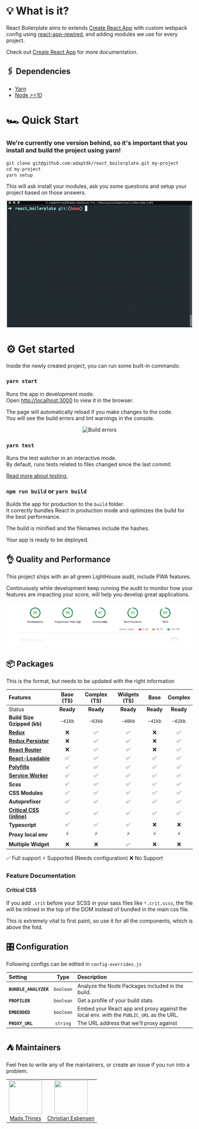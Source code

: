 # 💡 What is it?

React Boilerplate aims to extends [Create React App](https://github.com/facebook/create-react-app) with custom webpack config using [react-app-rewired](https://github.com/timarney/react-app-rewired), and adding modules we use for every project.

Check out [Create React App](https://github.com/facebook/create-react-app) for more documentation.

## 🖇 Dependencies

- [Yarn](https://yarnpkg.com/en/docs/install)
- [Node >=10](https://nodejs.org/en/download/)

# 🏎 Quick Start

### We're currently one version behind, so it's important that you install and build the project using yarn!

```console
git clone git@github.com:adaptdk/react_boilerplate.git my-project
cd my-project
yarn setup
```

This will ask install your modules, ask you some questions and setup your project based on those answers.

<p align="center">
  <img src="https://raw.githubusercontent.com/adaptdk/react_boilerplate/docs/doc/setup-intro-video.gif?token=APWiOp_OQJvk2uDLjqfi0MiDPrEaCLPOks5b6vy-wA%3D%3D" alt="Intro Video" width="500">
</p>

# ⚙ Get started

Inside the newly created project, you can run some built-in commands:

### `yarn start`

Runs the app in development mode.<br>
Open [http://localhost:3000](http://localhost:3000) to view it in the browser.

The page will automatically reload if you make changes to the code.<br>
You will see the build errors and lint warnings in the console.

<p align='center'>
<img src='https://cdn.rawgit.com/marionebl/create-react-app/9f62826/screencast-error.svg' width="500" alt='Build errors'>
</p>

### `yarn test`

Runs the test watcher in an interactive mode.<br>
By default, runs tests related to files changed since the last commit.

[Read more about testing.](https://github.com/facebook/create-react-app/blob/master/packages/react-scripts/template/README.md#running-tests)

### `npm run build` or `yarn build`

Builds the app for production to the `build` folder.<br>
It correctly bundles React in production mode and optimizes the build for the best performance.

The build is minified and the filenames include the hashes.<br>

Your app is ready to be deployed.

## 👌 Quality and Performance

This project ships with an all green LightHouse audit, include PWA features.

Continuously while development keep running the audit to monitor how your features are impacting your score, will help you develop great applications.

<p align="center">
  <img src="https://raw.githubusercontent.com/adaptdk/react_boilerplate/docs/doc/LightHouse-Audit.jpg?token=APWiOomvEvnCx4kDbaleAMcYSW6T0UqPks5b6vy6wA%3D%3D" alt="LightHouse Audit">
</p>

## 📦 Packages

This is the format, but needs to be updated with the right information

| Features                                                                                     | Base (TS) | Complex (TS) |  Widgets (TS)  |   Base    |  Complex  |
| :------------------------------------------------------------------------------------------- | :-------: | :----------: | :------------: | :-------: | :-------: |
| Status                                                                                       | **Ready** |  **Ready**   |    **Ready**   | **Ready** | **Ready** |
| **Build Size Gzipped (kb)**                                                                  |  `~41kb`  |   `~63kb`    |     `~40kb`    |  `~41kb`  |  `~62kb`  |
| **[Redux](https://github.com/reduxjs/redux)**                                                |    ❌     |      ✅      |      ✅       |    ❌     |    ✅    |
| **[Redux Persistor](https://github.com/rt2zz/redux-persist)**                                |    ❌     |      ✅      |      ✅       |    ❌     |    ✅    |
| **[React Router](https://github.com/ReactTraining/react-router)**                            |    ❌     |      ✅      |      ✅       |    ❌     |    ✅    |
| **[React-Loadable](https://github.com/jamiebuilds/react-loadable)**                          |    ✅     |      ✅      |      ✅       |    ✅     |    ✅    |
| **[Polyfills](https://reactjs.org/docs/react-dom.html#browser-support)**                     |    ✅     |      ✅      |      ✅       |    ✅     |    ✅    |
| **[Service Worker](https://developers.google.com/web/fundamentals/primers/service-workers)** |    ✅     |      ✅      |      ✅       |    ✅     |    ✅    |
| **Scss**                                                                                     |    ✅     |      ✅      |      ✅       |    ✅     |    ✅    |
| **CSS Modules**                                                                              |    ✅     |      ✅      |      ✅       |    ✅     |    ✅    |
| **Autoprefixer**                                                                             |    ✅     |      ✅      |      ✅       |    ✅     |    ✅    |
| **[Critical CSS (inline)](#critical-css)**                                                   |    ✅     |      ✅      |      ✅       |    ✅     |    ✅    |
| **Typescript**                                                                               |    ✅     |      ✅      |      ✅       |    ❌     |    ❌    |
| **Proxy local env**                                                                          |    ⚡     |      ⚡      |      ⚡       |    ⚡     |    ⚡    |
| **Multiple Widget**                                                                          |    ❌     |      ❌      |      ✅       |    ❌     |    ❌    |

✅ Full support ⚡ Supported (Needs configuration) ❌ No Support

### Feature Documentation

#### Critical CSS

If you add `.crit` before your SCSS in your sass files like `*.crit.scss`, the file will be inlined in the top of the DOM instead of bundled in the main css file.

This is extremely vital to first paint, so use it for all the components, which is above the fold.

## 🎛 Configuration

Following configs can be edited in `config-overrides.js`

| Setting | Type | Description |
| :------ | :----: | :-------- |
| **`BUNDLE_ANALYZER`** | `boolean` | Analyze the Node Packages included in the build. |
| **`PROFILER`** | `boolean` | Get a profile of your build stats |
| **`EMBEDDED`** | `boolean` | Embed your React app and proxy against the local env. with the `PUBLIC_URL` as the URL. |
| **`PROXY_URL`** | `string` | The URL address that we'll proxy against |

## ⛺️ Maintainers

Feel free to write any of the maintainers, or create an issue if you run into a problem.

<table>
  <tbody>
    <tr>
      <td align="center">
        <img width="90" height="90"
        src="https://avatars0.githubusercontent.com/u/16097850?s=460&v=4">
        </br>
        <a href="https://github.com/https://github.com/mads-thines">Mads Thines</a>
      </td>
      <td align="center">
        <img width="90" height="90"
        src="https://avatars0.githubusercontent.com/u/6573200?s=460&v=4">
        </br>
        <a href="https://github.com/ChrEsb">Christian Esbensen</a>
      </td>
    </tr>
  <tbody>
</table>
